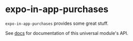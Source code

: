 # expo-in-app-purchases

`expo-in-app-purchases` provides some great stuff.

See [<ModuleName> docs](https://docs.expo.io/versions/latest/sdk/<module-docs-name>) for documentation of this universal module's API.
